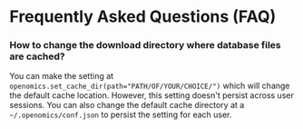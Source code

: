 # Frequently Asked Questions (FAQ)

### How to change the download directory where database files are cached?

You can make the setting at `openomics.set_cache_dir(path="PATH/OF/YOUR/CHOICE/")` which will change the default
cache location. However, this setting doesn't persist across user sessions. You can also change the default cache
directory at a `~/.openomics/conf.json` to persist the setting for each user.


